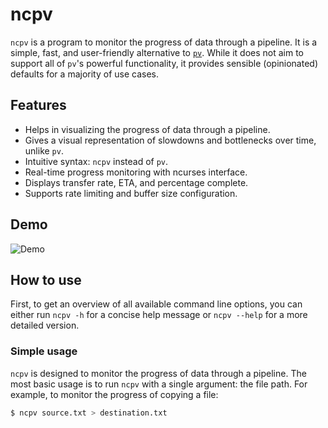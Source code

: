 # ncpv

`ncpv` is a program to monitor the progress of data through a pipeline.
It is a simple, fast, and user-friendly alternative to [`pv`](https://www.ivarch.com/programs/pv.shtml).
While it does not aim to support all of `pv`'s powerful functionality, it provides sensible
(opinionated) defaults for a majority of use cases.

## Features

* Helps in visualizing the progress of data through a pipeline.
* Gives a visual representation of slowdowns and bottlenecks over time, unlike `pv`.
* Intuitive syntax: `ncpv` instead of `pv`.
* Real-time progress monitoring with ncurses interface.
* Displays transfer rate, ETA, and percentage complete.
* Supports rate limiting and buffer size configuration.

## Demo

![Demo](media/demo.gif)

## How to use

First, to get an overview of all available command line options, you can either run
`ncpv -h` for a concise help message or `ncpv --help` for a more detailed version.

### Simple usage

`ncpv` is designed to monitor the progress of data through a pipeline. The most basic usage is to
run `ncpv` with a single argument: the file path. For example, to monitor the progress of copying a file:
``` bash
$ ncpv source.txt > destination.txt
```
